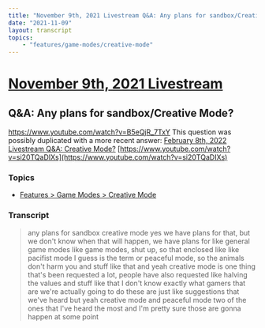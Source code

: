 ```yaml
---
title: "November 9th, 2021 Livestream Q&A: Any plans for sandbox/Creative Mode?"
date: "2021-11-09"
layout: transcript
topics:
    - "features/game-modes/creative-mode"
---
```

# [November 9th, 2021 Livestream](../2021-11-09.md)
## Q&A: Any plans for sandbox/Creative Mode?
https://www.youtube.com/watch?v=B5eQjR_7TxY
This question was possibly duplicated with a more recent answer: [February 8th, 2022 Livestream Q&A: Creative Mode?](./yt-si20TQaDIXs.md) [https://www.youtube.com/watch?v=si20TQaDIXs](https://www.youtube.com/watch?v=si20TQaDIXs)


### Topics
* [Features > Game Modes > Creative Mode](../topics/features/game-modes/creative-mode.md)

### Transcript

> any plans for sandbox creative mode yes we have plans for that, but we don't know when that will happen, we have plans for like general game modes like game modes, shut up, so that enclosed like like pacifist mode I guess is the term or peaceful mode, so the animals don't harm you and stuff like that and yeah creative mode is one thing that's been requested a lot, people have also requested like halving the values and stuff like that I don't know exactly what gamers that are we're actually going to do these are just like suggestions that we've heard but yeah creative mode and peaceful mode two of the ones that I've heard the most and I'm pretty sure those are gonna happen at some point
